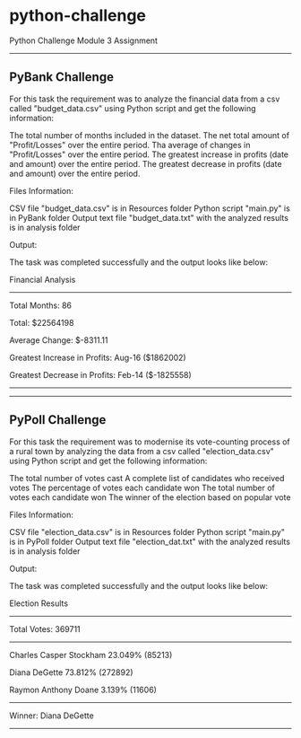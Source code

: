 # python-challenge

Python Challenge Module 3 Assignment

-----------------
PyBank Challenge
-----------------
For this task the requirement was to analyze the financial data from a csv called "budget_data.csv" using Python script and get the following information:

The total number of months included in the dataset.
The net total amount of "Profit/Losses" over the entire period.
Tha average of changes in "Profit/Losses" over the entire period.
The greatest increase in profits (date and amount) over the entire period.
The greatest decrease in profits (date and amount) over the entire period.


Files Information:

CSV file "budget_data.csv" is in Resources folder
Python script "main.py" is in PyBank folder
Output text file "budget_data.txt" with the analyzed results is in analysis folder


Output:

The task was completed successfully and the output looks like below:

Financial Analysis

-------------------------------

Total Months: 86

Total: $22564198

Average Change: $-8311.11

Greatest Increase in Profits: Aug-16 ($1862002)

Greatest Decrease in Profits: Feb-14 ($-1825558)


--------------------------------------------------------------------------------------------------------------------------------------

-----------------
PyPoll Challenge
-----------------
For this task the requirement was to modernise its vote-counting process of a rural town by analyzing the data from a csv called "election_data.csv" using Python script and get the following information:

The total number of votes cast
A complete list of candidates who received votes
The percentage of votes each candidate won
The total number of votes each candidate won
The winner of the election based on popular vote


Files Information:

CSV file "election_data.csv" is in Resources folder
Python script "main.py" is in PyPoll folder
Output text file "election_dat.txt" with the analyzed results is in analysis folder


Output:

The task was completed successfully and the output looks like below:

Election Results

-------------------------

Total Votes: 369711

-------------------------

Charles Casper Stockham 23.049% (85213)

Diana DeGette 73.812% (272892)

Raymon Anthony Doane 3.139% (11606)

-------------------------

Winner: Diana DeGette

-------------------------
